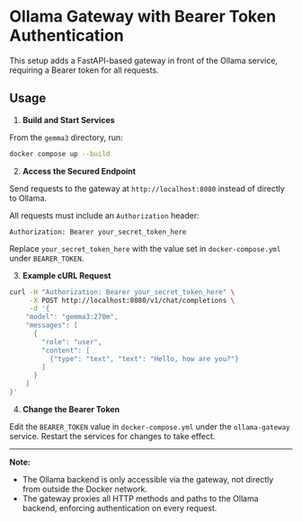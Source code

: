 # Ollama Gateway with Bearer Token Authentication

This setup adds a FastAPI-based gateway in front of the Ollama service, requiring a Bearer token for all requests.

## Usage

1. **Build and Start Services**

From the `gemma3` directory, run:

```bash
docker compose up --build
```

2. **Access the Secured Endpoint**

Send requests to the gateway at `http://localhost:8080` instead of directly to Ollama.

All requests must include an `Authorization` header:

```
Authorization: Bearer your_secret_token_here
```

Replace `your_secret_token_here` with the value set in `docker-compose.yml` under `BEARER_TOKEN`.

3. **Example cURL Request**

```bash
curl -H "Authorization: Bearer your_secret_token_here" \
     -X POST http://localhost:8080/v1/chat/completions \
     -d '{
    "model": "gemma3:270m",
    "messages": [
      {
        "role": "user",
        "content": [
          {"type": "text", "text": "Hello, how are you?"}
        ]
      }
    ]
}'
```

4. **Change the Bearer Token**

Edit the `BEARER_TOKEN` value in `docker-compose.yml` under the `ollama-gateway` service. Restart the services for changes to take effect.

---

**Note:**

- The Ollama backend is only accessible via the gateway, not directly from outside the Docker network.
- The gateway proxies all HTTP methods and paths to the Ollama backend, enforcing authentication on every request.
